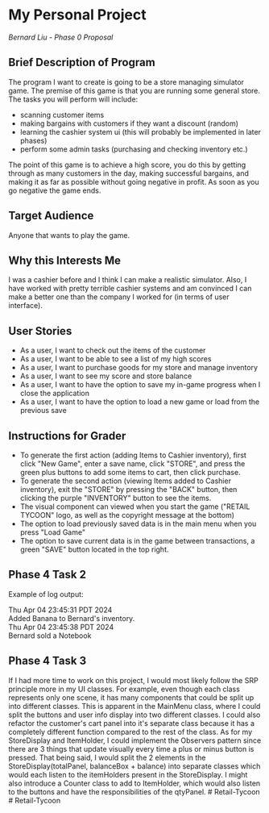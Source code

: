 # My Personal Project
*Bernard Liu - Phase 0 Proposal*

## Brief Description of Program

The program I want to create is going to be a store managing simulator game. The premise
of this game is that you are running some general store. The tasks you will perform will include:
- scanning customer items
- making bargains with customers if they want a discount (random)
- learning the cashier system ui (this will probably be implemented in later phases)
- perform some admin tasks (purchasing and checking inventory etc.)

The point of this game is to achieve a high score, you do this by getting through as
many customers in the day, making successful bargains, and making it as far as possible
without going negative in profit. As soon as you go negative the game ends. 

## Target Audience

Anyone that wants to play the game.

## Why this Interests Me

I was a cashier before and I think I can make a realistic simulator. Also, I have worked with
pretty terrible cashier systems and am convinced I can make a better one
than the company I worked for (in terms of user interface).

## User Stories

- As a user, I want to check out the items of the customer
- As a user, I want to be able to see a list of my high scores
- As a user, I want to purchase goods for my store and manage inventory
- As a user, I want to see my score and store balance
- As a user, I want to have the option to save my in-game progress when I close the application
- As a user, I want to have the option to load a new game or load from the previous save

## Instructions for Grader

- To generate the first action (adding Items to Cashier inventory), first click "New Game", enter a save
name, click "STORE", and press the green plus buttons to add some items to cart, then click purchase.
- To generate the second action (viewing Items added to Cashier inventory), exit the "STORE" by pressing the
"BACK" button, then clicking the purple "INVENTORY" button to see the items.
- The visual component can viewed when you start the game ("RETAIL TYCOON" logo, as well as the copyright message
at the bottom)
- The option to load previously saved data is in the main menu when you press "Load Game"
- The option to save current data is in the game between transactions, a green "SAVE" button located in the top
right.

## Phase 4 Task 2

Example of log output:

Thu Apr 04 23:45:31 PDT 2024\
Added Banana to Bernard's inventory.\
Thu Apr 04 23:45:38 PDT 2024\
Bernard sold a Notebook

## Phase 4 Task 3

If I had more time to work on this project, I would most likely follow the SRP principle more in my UI classes.
For example, even though each class represents only one scene, it has many components that could be split up into
different classes. This is apparent in the MainMenu class, where I could split the buttons and user info display into
two different classes. I could also refactor the customer's cart panel into it's separate class because it has
a completely different function compared to the rest of the class. As for my StoreDisplay and ItemHolder, I could
implement the Observers pattern since there are 3 things that update visually every time a plus or minus button is 
pressed. That being said, I would split the 2 elements in the StoreDisplay(totalPanel, balanceBox + balance) into 
separate classes which would each listen to the itemHolders present in the StoreDisplay. I might also introduce a
Counter class to add to ItemHolder, which would also listen to the buttons and have the responsibilities of the qtyPanel. 
#   R e t a i l - T y c o o n  
 #   R e t a i l - T y c o o n  
 